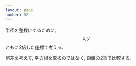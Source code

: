 ```yaml
---
layout: page
number: 98
---
```

半径を整数にするために, $$ x, y $$ ともに2倍した座標で考える.

誤差を考えて, 平方根を取るのではなく, 距離の2乗で比較する.
